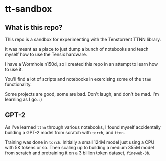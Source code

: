 # tt-sandbox

## What is this repo?

This repo is a sandbox for experimenting with the Tenstorrent TTNN library.

It was meant as a place to just dump a bunch of notebooks and teach myself how to use the Tensix hardware. 

I have a Wormhole n150d, so I created this repo in an attempt to learn how to use it. 

You'll find a lot of scripts and notebooks in exercising some of the `ttnn` functionality. 

Some projects are good, some are bad. Don't laugh, and don't be mad. I'm learning as I go. :) 

## GPT-2

As I've learned `ttnn` through various notebooks, I found myself accidentally building a GPT-2 model from scratch with `torch`, and `ttnn`. 

Training was done in `torch`. Initially a small 124M model just using a CPU with 5K tokens or so. Then scaling up to building a medium 355M model from scratch and pretraining it on a 3 billion token dataset, `fineweb-3b`. 
